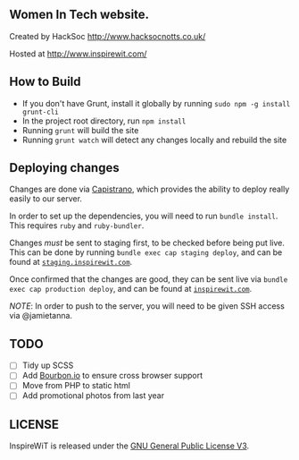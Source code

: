 
## Women In Tech website. ##

Created by HackSoc http://www.hacksocnotts.co.uk/

Hosted at http://www.inspirewit.com/


## How to Build

- If you don't have Grunt, install it globally by running `sudo npm -g install grunt-cli` 
- In the project root directory, run `npm install`
- Running `grunt` will build the site
- Running `grunt watch` will detect any changes locally and rebuild the site

## Deploying changes

Changes are done via [Capistrano](http://capistranorb.com), which provides the ability to deploy really easily to our server.

In order to set up the dependencies, you will need to run `bundle install`. This requires `ruby` and `ruby-bundler`.

Changes *must* be sent to staging first, to be checked before being put live. This can be done by running `bundle exec cap staging deploy`, and can be found at [`staging.inspirewit.com`](staging.inspirewit.com).

Once confirmed that the changes are good, they can be sent live via `bundle exec cap production deploy`, and can be found at [`inspirewit.com`](inspirewit.com).

*NOTE*: In order to push to the server, you will need to be given SSH access via @jamietanna.

## TODO
- [ ] Tidy up SCSS
- [ ] Add [Bourbon.io](http://bourbon.io/) to ensure cross browser support
- [ ] Move from PHP to static html
- [ ] Add promotional photos from last year

## LICENSE

InspireWiT is released under the [GNU General Public License V3](LICENSE.md).
